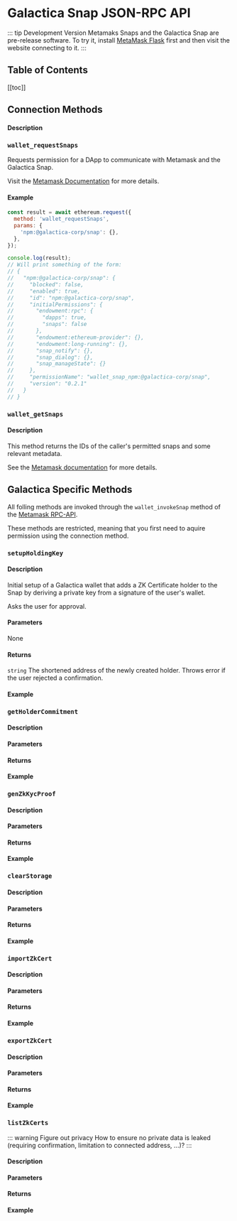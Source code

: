 # Galactica Snap JSON-RPC API

::: tip Development Version
Metamaks Snaps and the Galactica Snap are pre-release software. To try it, install [MetaMask Flask](https://metamask.io/flask) first and then visit the website connecting to it.
:::

## Table of Contents

[[toc]]

## Connection Methods

#### Description

### `wallet_requestSnaps`

Requests permission for a DApp to communicate with Metamask and the Galactica Snap.

Visit the [Metamask Documentation](https://docs.metamask.io/guide/snaps-rpc-api.html#wallet-requestsnaps) for more details.

#### Example

```javascript
const result = await ethereum.request({
  method: 'wallet_requestSnaps',
  params: {
    'npm:@galactica-corp/snap': {},
  },
});

console.log(result);
// Will print something of the form:
// {
//   "npm:@galactica-corp/snap": {
//     "blocked": false,
//     "enabled": true,
//     "id": "npm:@galactica-corp/snap",
//     "initialPermissions": {
//       "endowment:rpc": {
//         "dapps": true,
//         "snaps": false
//       },
//       "endowment:ethereum-provider": {},
//       "endowment:long-running": {},
//       "snap_notify": {},
//       "snap_dialog": {},
//       "snap_manageState": {}
//     },
//     "permissionName": "wallet_snap_npm:@galactica-corp/snap",
//     "version": "0.2.1"
//   }
// }
```

### `wallet_getSnaps`

#### Description

This method returns the IDs of the caller's permitted snaps and some relevant metadata.

See the [Metamask documentation](https://docs.metamask.io/guide/snaps-rpc-api.html#wallet-getsnaps) for more details.

## Galactica Specific Methods

All folling methods are invoked through the `wallet_invokeSnap` method of the [Metamask RPC-API](https://docs.metamask.io/guide/snaps-rpc-api.html#wallet-invokesnap).

These methods are restricted, meaning that you first need to aquire permission using the connection method.

### `setupHoldingKey`
#### Description
Initial setup of a Galactica wallet that adds a ZK Certificate holder to the Snap by deriving a private key from a signature of the user's wallet.

Asks the user for approval.

#### Parameters
None
#### Returns
`string` The shortened address of the newly created holder.
Throws error if the user rejected a confirmation.
#### Example

### `getHolderCommitment`
#### Description
#### Parameters
#### Returns
#### Example

### `genZkKycProof`
#### Description
#### Parameters
#### Returns
#### Example

### `clearStorage`
#### Description
#### Parameters
#### Returns
#### Example

### `importZkCert`
#### Description
#### Parameters
#### Returns
#### Example

### `exportZkCert`
#### Description
#### Parameters
#### Returns
#### Example

### `listZkCerts`

::: warning Figure out privacy
How to ensure no private data is leaked (requiring confirmation, limitation to connected address, ...)?
:::

#### Description
#### Parameters
#### Returns
#### Example